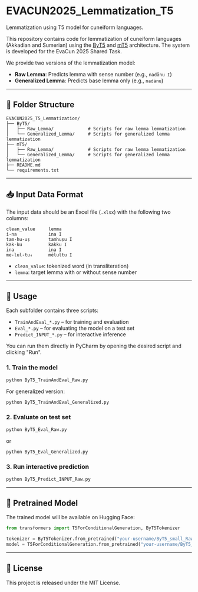 # EVACUN2025_Lemmatization_T5
Lemmatization using T5 model for cuneiform languages.

This repository contains code for lemmatization of cuneiform languages (Akkadian and Sumerian) using the [ByT5](https://huggingface.co/docs/transformers/model_doc/byt5) and [mT5](https://huggingface.co/docs/transformers/model_doc/mt5) architecture. The system is developed for the EvaCun 2025 Shared Task.

We provide two versions of the lemmatization model:

- **Raw Lemma**: Predicts lemma with sense number (e.g., `nadānu I`)
- **Generalized Lemma**: Predicts base lemma only (e.g., `nadānu`)

---

## 📁 Folder Structure

```
EVACUN2025_T5_Lemmatization/
├── ByT5/
│   ├── Raw_Lemma/             # Scripts for raw lemma lemmatization
│   └── Generalized_Lemma/     # Scripts for generalized lemma lemmatization
├── mT5/
│   ├── Raw_Lemma/             # Scripts for raw lemma lemmatization
│   └── Generalized_Lemma/     # Scripts for generalized lemma lemmatization
├── README.md
└── requirements.txt
```

---

## 📥 Input Data Format

The input data should be an Excel file (`.xlsx`) with the following two columns:

```
clean_value     lemma
i-na            ina I
tam-hu-uṣ       tamhuṣu I
kak-ku          kakku I
ina             ina I
me-lul-tu₄      mēlultu I
```

- `clean_value`: tokenized word (in transliteration)
- `lemma`: target lemma with or without sense number

---

## 🚀 Usage

Each subfolder contains three scripts:

- `TrainAndEval_*.py` – for training and evaluation
- `Eval_*.py` – for evaluating the model on a test set
- `Predict_INPUT_*.py` – for interactive inference

You can run them directly in PyCharm by opening the desired script and clicking "Run".

### 1. Train the model

```bash
python ByT5_TrainAndEval_Raw.py
```

For generalized version:

```bash
python ByT5_TrainAndEval_Generalized.py
```

### 2. Evaluate on test set

```bash
python ByT5_Eval_Raw.py
```

or

```bash
python ByT5_Eval_Generalized.py
```

### 3. Run interactive prediction

```bash
python ByT5_Predict_INPUT_Raw.py
```

---

## 🤗 Pretrained Model

The trained model will be available on Hugging Face:

```python
from transformers import T5ForConditionalGeneration, ByT5Tokenizer

tokenizer = ByT5Tokenizer.from_pretrained("your-username/ByT5_small_RawLemma")
model = T5ForConditionalGeneration.from_pretrained("your-username/ByT5_small_RawLemma")
```

---

## 📄 License

This project is released under the MIT License.
